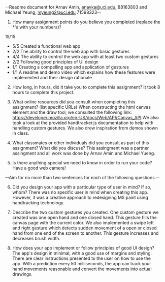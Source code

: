 --Readme document for Arnav Amin, anavka@uci.edu, 88163803 and Michael Yeung, myeung2@uci.edu 71598323--

1. How many assignment points do you believe you completed (replace the *'s with your numbers)?

15/15
- 5/5 Created a functional web app
- 2/2 The ability to control the web app with basic gestures
- 4/4 The ability to control the web app with at least two custom gestures
- 2/2 Following good principles of UI design
- 1/1 Creating a compelling app and application of gestures
- 1/1 A readme and demo video which explains how these features were implemented and their design rationale

2. How long, in hours, did it take you to complete this assignment?
It took 8 hours to complete this project.


3. What online resources did you consult when completing this assignment? (list specific URLs)
When constructing the html canvas element and the draw tool, we consulted the following link:
https://developer.mozilla.org/en-US/docs/Web/API/Canvas_API
We also took a look at the provided handtracker.js documentation to help with handling custom gestures.
We also drew inspiration from demos shown in class.


4. What classmates or other individuals did you consult as part of this assignment? What did you discuss?
This assingment was a partner assingment and all work was done by Arnav Amin and Michael Yueng.


5. Is there anything special we need to know in order to run your code?
Have a good web camera!


--Aim for no more than two sentences for each of the following questions.--


6. Did you design your app with a particular type of user in mind? If so, whom?
There was no specific user in mind when creating this app. However, it was a creative approach to redesigning
MS paint using handtracking technology.

7. Describe the two custom gestures you created.
One custom gesture we created was one open hand and one closed hand. This gesture fills the canvas page with the current
color. We also implemented a swipe left and right gesture which detects sudden movement of a open or closed hand from 
one end of the screen to another. This gesture increases and decreases brush width.

8. How does your app implement or follow principles of good UI design?
The app's design in minimal, with a good use of margins and styling. There are clear instructions presented to the user
on how to use the app. With a prediction every 50 milliseconds, the app can track your hand movements reasonable and convert
the movements into actual drawings.
